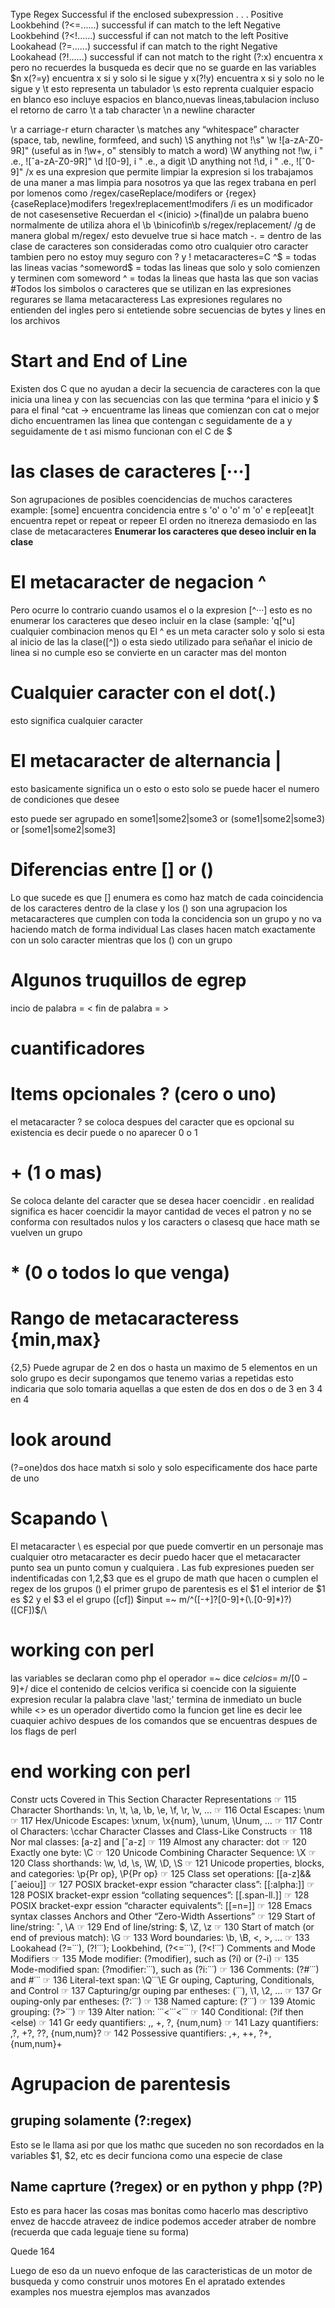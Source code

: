 Type Regex Successful if the enclosed subexpression . . .
Positive Lookbehind (?<=......) successful if can match to the left
Negative Lookbehind (?<!......) successful if can not match to the left
Positive Lookahead (?=......) successful if can match to the right
Negative Lookahead (?!......) successful if can not match to the right
(?:x) encuentra x pero no recuerdes la busqueda es decir que no se guarde en las variables $n
x(?=y) encuentra x si y solo si le sigue y
x(?!y) encuentra x si y solo no le sigue y
\t esto representa un tabulador
\s esto reprenta cualquier espacio en blanco eso incluye espacios en blanco,nuevas lineas,tabulacion incluso el
retorno de carro
\t a tab character
\n a newline character

\r a carriage-r eturn character
\s matches any “whitespace” character (space, tab, newline, formfeed, and such)
\S anything not !\s"
\w ![a-zA-Z0-9R]" (useful as in !\w+, o" stensibly to match a word)
\W anything not !\w, i " .e., ![ˆa-zA-Z0-9R]"
\d ![0-9], i " .e., a digit
\D anything not !\d, i " .e., ![ˆ0-9]"
/x es una expresion que permite limpiar la expresion si los trabajamos de una maner a mas limpia para nosotros
ya que las regex trabana en perl por lomenos como
/regex/caseReplace/modifers or {regex}{caseReplace}modifers !regex!replacement!modifers
/i es un modificador de not casesensetive
Recuerdan el \<(inicio) \>(final)de un palabra bueno normalmente de utiliza ahora el \b
\binicofin\b
s/regex/replacement/
/g de manera global
m/regex/ esto devuelve true si hace match
-. = dentro de las clase de caracteres son consideradas como otro cualquier otro caracter tambien pero no estoy muy
seguro con ? y !
metacaracteres=C
^$ = todas las lineas vacias
^someword$ = todas las lineas que solo y solo comienzen y terminen com someword
^ = todas la lineas que hasta las que son vacias
#Todos los simbolos o caracteres que se utilizan en las expresiones regurares se llama metacaracteress
Las expresiones regulares no entienden del ingles pero si entetiende sobre secuencias de bytes y lines en los archivos

# Start and End of Line
 Existen dos C que no ayudan a decir la secuencia de caracteres con la que inicia una linea y con las secuencias con las
 que termina
^para el inicio y $ para el final
^cat -> encuentrame las lineas que comienzan con cat o mejor dicho encuentramen las linea que contengan c seguidamente de
a y seguidamente de t asi mismo funcionan con el C de $

# las clases de caracteres [···]

Son agrupaciones de posibles coencidencias de muchos caracteres example:
    [some] encuentra concidencia entre s 'o' o 'o' m 'o' e
    rep[eeat]t encuentra repet or repeat or repeer
El orden no itnereza demasiodo en las clase de metacaracteres __Enumerar los caracteres que deseo incluir en la clase__

# El metacaracter de negacion ^
Pero ocurre lo contrario cuando usamos el o la expresion [^···] esto es no enumerar los caracteres que deseo incluir en
la clase (sample: 'q[^u] cualquier combinacion menos qu
El ^ es un meta caracter solo y solo si esta al inicio de las la clase([^]) o esta siedo utilizado para señañar el inicio
de linea si no cumple eso se convierte en un caracter mas del monton

# Cualquier caracter con el dot(.)
esto significa cualquier caracter

# El metacaracter de alternancia |
esto basicamente significa un o esto o esto solo se puede hacer el numero de condiciones que desee

esto puede ser agrupado en
  some1|some2|some3 or (some1|some2|some3) or [some1|some2|some3]

# Diferencias entre [] or ()
Lo que sucede es que [] enumera es como haz match de cada coincidencia de los caracteres dentro de la clase
y los () son una agrupacion los metacaracteres que cumplen con toda la concidencia son un grupo y no va haciendo
match de forma individual
Las clases hacen match exactamente con un solo caracter mientras que los () con un grupo
# Algunos truquillos de egrep

incio de palabra = \<
fin de palabra = \>
# cuantificadores
# Items opcionales ? (cero o uno)
el metacaracter ? se coloca despues del caracter que es opcional su existencia es decir puede o no aparecer 0 o
1

# + (1 o mas)
Se coloca delante del caracter que se desea hacer coencidir . en realidad significa es hacer coencidir la mayor
cantidad de veces el patron y no se conforma con resultados nulos y los caracters o clasesq que hace math se
vuelven un grupo
# * (0 o todos lo que venga)
# Rango de metacaracteress  {min,max}
{2,5} Puede agrupar de 2 en dos o hasta un maximo de 5 elementos en un solo grupo es decir supongamos que tenemo
varias a repetidas esto indicaria que solo tomaria aquellas a que esten de dos en dos o de 3 en 3 4 en 4
# look around
(?=one)dos dos hace matxh si solo y solo especificamente dos hace parte de uno
# Scapando \
El metacaracter \ es especial por que puede comvertir en un personaje mas cualquier otro metacaracter es decir
 puedo hacer que el metacaracter punto sea un punto comun y cualquiera \.
Las fub expresiones pueden ser indentificadas con $1,$2,$3 que es el grupo de math que hacen o cumplen el regex
de los grupos ()
el primer grupo de parentesis es el $1 el interior de $1 es $2 y el $3 el el grupo ([cf])
$input =~ m/^([-+]?[0-9]+(\.[0-9]*)?)([CF])$/\

# working con perl
las variables se declaran como php
el operador =~ dice
$celcios =~ m/[0-9]+$/
dice el contenido de celcios verifica si coencide con la siguiente expresion recular
la palabra clave 'last;' termina de inmediato un bucle while
<> es un operador divertido como la funcion get line es decir lee cuaquier achivo despues de los comandos que
se encuentras despues de los flags de perl


# end working con perl


Constr ucts Covered in This Section
Character Representations
☞ 115 Character Shorthands: \n, \t, \a, \b, \e, \f, \r, \v, ...
☞ 116 Octal Escapes: \num
☞ 117 Hex/Unicode Escapes: \xnum, \x{num}, \unum, \Unum, ...
☞ 117 Contr ol Characters: \cchar
Character Classes and Class-Like Constructs
☞ 118 Nor mal classes: [a-z] and [ˆa-z]
☞ 119 Almost any character: dot
☞ 120 Exactly one byte: \C
☞ 120 Unicode Combining Character Sequence: \X
☞ 120 Class shorthands: \w, \d, \s, \W, \D, \S
☞ 121 Unicode properties, blocks, and categories: \p{Pr op}, \P{Pr op}
☞ 125 Class set operations: [[a-z]&&[ˆaeiou]]
☞ 127 POSIX bracket-expr ession “character class”: [[:alpha:]]
☞ 128 POSIX bracket-expr ession “collating sequences”: [[.span-ll.]]
☞ 128 POSIX bracket-expr ession “character equivalents”: [[=n=]]
☞ 128 Emacs syntax classes
Anchors and Other “Zero-Width Assertions”
☞ 129 Start of line/string: ˆ, \A
☞ 129 End of line/string: $, \Z, \z
☞ 130 Start of match (or end of previous match): \G
☞ 133 Word boundaries: \b, \B, \<, \>, ...
☞ 133 Lookahead (?=˙˙˙), (?!˙˙˙); Lookbehind, (?<=˙˙˙), (?<!˙˙˙)
Comments and Mode Modifiers
☞ 135 Mode modifier: (?modifier), such as (?i) or (?-i)
☞ 135 Mode-modified span: (?modifier:˙˙˙), such as (?i:˙˙˙)
☞ 136 Comments: (?#˙˙˙) and #˙˙˙
☞ 136 Literal-text span: \Q˙˙˙\E
Gr ouping, Capturing, Conditionals, and Control
☞ 137 Capturing/gr ouping par entheses: (˙˙˙), \1, \2, ...
☞ 137 Gr ouping-only par entheses: (?:˙˙˙)
☞ 138 Named capture: (?<Name>˙˙˙)
☞ 139 Atomic grouping: (?>˙˙˙)
☞ 139 Alter nation: ˙˙˙<˙˙˙<˙˙˙
☞ 140 Conditional: (?if then <else)
☞ 141 Gr eedy quantifiers: ,, +, ?, {num,num}
☞ 141 Lazy quantifiers: ,?, +?, ??, {num,num}?
☞ 142 Possessive quantifiers: ,+, ++, ?+, {num,num}+

# Agrupacion de parentesis 

## gruping solamente (?:regex)
Esto se le llama asi por que los mathc que suceden no son recordados en la variables $1, $2, 
etc es decir funciona como una especie de clase

## Name caprture (?<Name>regex) or en python y phpp (?P<Name>)
Esto es para hacer las cosas mas bonitas como hacerlo mas descriptivo envez de haccde atraveez 
de indice podemos acceder atraber de nombre (recuerda que cada leguaje tiene su forma)

Quede 164

Luego de eso da un nuevo enfoque de las caracteristicas de un motor de busqueda y como construir unos motores
En el apratado extendes examples nos muestra ejemplos mas avanzados
